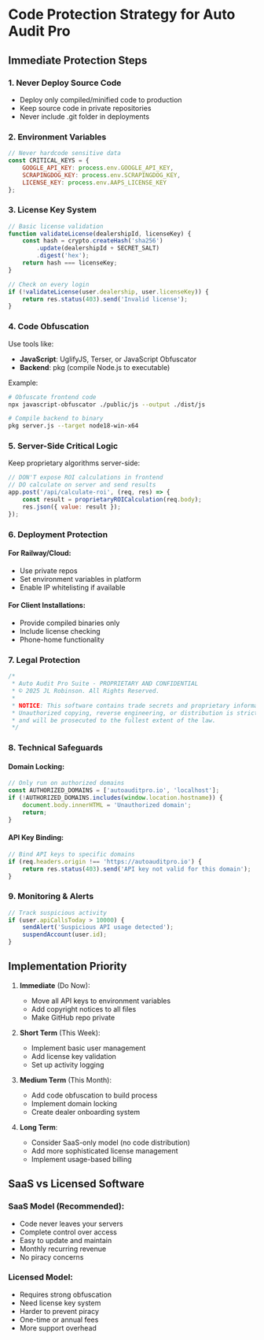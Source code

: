 # Code Protection Strategy for Auto Audit Pro

## Immediate Protection Steps

### 1. **Never Deploy Source Code**
- Deploy only compiled/minified code to production
- Keep source code in private repositories
- Never include .git folder in deployments

### 2. **Environment Variables**
```javascript
// Never hardcode sensitive data
const CRITICAL_KEYS = {
    GOOGLE_API_KEY: process.env.GOOGLE_API_KEY,
    SCRAPINGDOG_KEY: process.env.SCRAPINGDOG_KEY,
    LICENSE_KEY: process.env.AAPS_LICENSE_KEY
};
```

### 3. **License Key System**
```javascript
// Basic license validation
function validateLicense(dealershipId, licenseKey) {
    const hash = crypto.createHash('sha256')
        .update(dealershipId + SECRET_SALT)
        .digest('hex');
    return hash === licenseKey;
}

// Check on every login
if (!validateLicense(user.dealership, user.licenseKey)) {
    return res.status(403).send('Invalid license');
}
```

### 4. **Code Obfuscation**
Use tools like:
- **JavaScript**: UglifyJS, Terser, or JavaScript Obfuscator
- **Backend**: pkg (compile Node.js to executable)

Example:
```bash
# Obfuscate frontend code
npx javascript-obfuscator ./public/js --output ./dist/js

# Compile backend to binary
pkg server.js --target node18-win-x64
```

### 5. **Server-Side Critical Logic**
Keep proprietary algorithms server-side:
```javascript
// DON'T expose ROI calculations in frontend
// DO calculate on server and send results
app.post('/api/calculate-roi', (req, res) => {
    const result = proprietaryROICalculation(req.body);
    res.json({ value: result });
});
```

### 6. **Deployment Protection**

#### For Railway/Cloud:
- Use private repos
- Set environment variables in platform
- Enable IP whitelisting if available

#### For Client Installations:
- Provide compiled binaries only
- Include license checking
- Phone-home functionality

### 7. **Legal Protection**
```javascript
/*
 * Auto Audit Pro Suite - PROPRIETARY AND CONFIDENTIAL
 * © 2025 JL Robinson. All Rights Reserved.
 * 
 * NOTICE: This software contains trade secrets and proprietary information.
 * Unauthorized copying, reverse engineering, or distribution is strictly prohibited
 * and will be prosecuted to the fullest extent of the law.
 */
```

### 8. **Technical Safeguards**

#### Domain Locking:
```javascript
// Only run on authorized domains
const AUTHORIZED_DOMAINS = ['autoauditpro.io', 'localhost'];
if (!AUTHORIZED_DOMAINS.includes(window.location.hostname)) {
    document.body.innerHTML = 'Unauthorized domain';
    return;
}
```

#### API Key Binding:
```javascript
// Bind API keys to specific domains
if (req.headers.origin !== 'https://autoauditpro.io') {
    return res.status(403).send('API key not valid for this domain');
}
```

### 9. **Monitoring & Alerts**
```javascript
// Track suspicious activity
if (user.apiCallsToday > 10000) {
    sendAlert('Suspicious API usage detected');
    suspendAccount(user.id);
}
```

## Implementation Priority

1. **Immediate** (Do Now):
   - Move all API keys to environment variables
   - Add copyright notices to all files
   - Make GitHub repo private

2. **Short Term** (This Week):
   - Implement basic user management
   - Add license key validation
   - Set up activity logging

3. **Medium Term** (This Month):
   - Add code obfuscation to build process
   - Implement domain locking
   - Create dealer onboarding system

4. **Long Term**:
   - Consider SaaS-only model (no code distribution)
   - Add more sophisticated license management
   - Implement usage-based billing

## SaaS vs Licensed Software

### SaaS Model (Recommended):
- Code never leaves your servers
- Complete control over access
- Easy to update and maintain
- Monthly recurring revenue
- No piracy concerns

### Licensed Model:
- Requires strong obfuscation
- Need license key system
- Harder to prevent piracy
- One-time or annual fees
- More support overhead